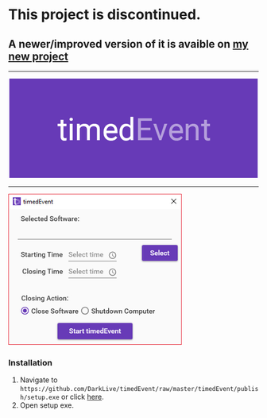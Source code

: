 # This project is discontinued. #

## A newer/improved version of it is avaible on [my new project](https://github.com/DarkLive/Dark-Toolbox) ##

***


<p align="center"><img src=https://raw.githubusercontent.com/DarkLive/timedEvent/master/Splash.png></p>


<hr>


![alt text](https://raw.githubusercontent.com/DarkLive/timedEvent/master/Screen.jpg)

### Installation ###
1. Navigate to `https://github.com/DarkLive/timedEvent/raw/master/timedEvent/publish/setup.exe` or click [here](https://github.com/DarkLive/timedEvent/raw/master/timedEvent/publish/setup.exe).
2. Open setup exe.
